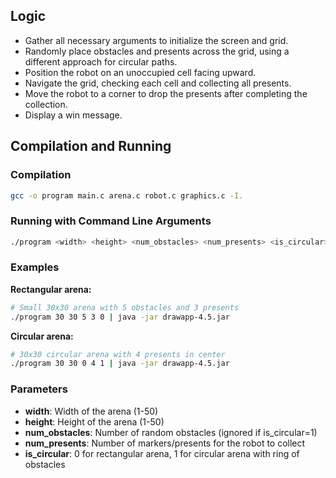 ## Logic

- Gather all necessary arguments to initialize the screen and grid.
- Randomly place obstacles and presents across the grid, using a different approach for circular paths.
- Position the robot on an unoccupied cell facing upward.
- Navigate the grid, checking each cell and collecting all presents.
- Move the robot to a corner to drop the presents after completing the collection.
- Display a win message.


## Compilation and Running

### Compilation
```bash
gcc -o program main.c arena.c robot.c graphics.c -I.
```


### Running with Command Line Arguments
```bash
./program <width> <height> <num_obstacles> <num_presents> <is_circular> | java -jar drawapp-4.5.jar

```

### Examples

**Rectangular arena:**
```bash
# Small 30x30 arena with 5 obstacles and 3 presents
./program 30 30 5 3 0 | java -jar drawapp-4.5.jar

```

**Circular arena:**
```bash
# 30x30 circular arena with 4 presents in center
./program 30 30 0 4 1 | java -jar drawapp-4.5.jar

```

### Parameters
- **width**: Width of the arena (1-50)
- **height**: Height of the arena (1-50)
- **num_obstacles**: Number of random obstacles (ignored if is_circular=1)
- **num_presents**: Number of markers/presents for the robot to collect
- **is_circular**: 0 for rectangular arena, 1 for circular arena with ring of obstacles
